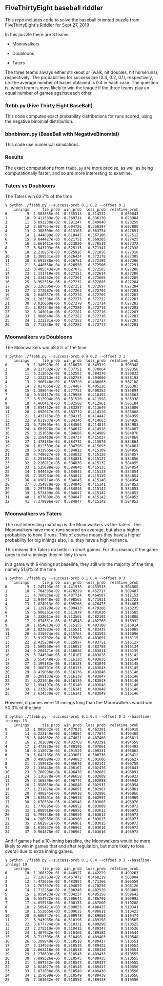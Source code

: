 
## FiveThirtyEight baseball riddler

This repo includes code to solve the baseball oriented puzzle from FiveThirtyEight's Riddler for [Sept 27, 2019](https://fivethirtyeight.com/features/which-baseball-team-will-win-the-riddler-fall-classic/)

In this puzzle there are 3 teams.

* Moonwalkers

* Doubloons

* Taters

The three teams always either strikeout or (walk, hit doubles, hit homeruns), respectively. The probabilities for success are (0.4, 0.2, 0.1), respectively, i.e. the average number of bases obtained is 0.4 in each case. The question is, which team is most likely to win the league if the three teams play an equal number of games against each other.

### ftebb.py (Five Thirty Eight BaseBall)

This code computes exact probability distributions for runs scored, using the negative binomial distribution.

### bbnbinom.py (BaseBall with NegativeBinomial)

This code use numerical simulations. 

### Results

The exact computations from `ftebb.py` are more precise, as well as being computationally faster, and so are more interesting to examine. 

### Taters vs Doubloons 

The Taters win 62.7% of the time

```
$ python ./ftebb.py --success-prob 0.1 0.2 --offset 0 1 
    innings      tie_prob  win_prob  loss_prob  relative_prob
0         9  1.503555e-01  0.535313   0.314332       0.630043
1        10  9.411589e-02  0.569714   0.336170       0.628904
2        11  5.891238e-02  0.591247   0.349840       0.628259
3        12  3.687654e-02  0.604726   0.358397       0.627880
4        13  2.308308e-02  0.613163   0.363754       0.627651
5        14  1.444899e-02  0.618445   0.367106       0.627512
6        15  9.044427e-03  0.621751   0.369205       0.627425
7        16  5.661411e-03  0.623820   0.370519       0.627372
8        17  3.543793e-03  0.625115   0.371341       0.627338
9        18  2.218257e-03  0.625926   0.371856       0.627318
10       19  1.388531e-03  0.626434   0.372178       0.627305
11       20  8.691588e-04  0.626751   0.372380       0.627296
12       21  5.440550e-04  0.626950   0.372506       0.627291
13       22  3.405543e-04  0.627075   0.372585       0.627288
14       23  2.131719e-04  0.627153   0.372634       0.627286
15       24  1.334362e-04  0.627201   0.372665       0.627285
16       25  8.352515e-05  0.627232   0.372685       0.627284
17       26  5.228305e-05  0.627251   0.372697       0.627284
18       27  3.272687e-05  0.627263   0.372704       0.627283
19       28  2.048557e-05  0.627270   0.372709       0.627283
20       29  1.282306e-05  0.627275   0.372712       0.627283
21       30  8.026669e-06  0.627278   0.372714       0.627283
22       31  5.024340e-06  0.627280   0.372715       0.627283
23       32  3.145014e-06  0.627281   0.372716       0.627283
24       33  1.968640e-06  0.627282   0.372716       0.627283
25       34  1.232281e-06  0.627282   0.372717       0.627283
26       35  7.713536e-07  0.627282   0.372717       0.627283
```

### Moonwalkers vs Doubloons 

The Moonwalkers win 58.5% of the time
```
$ python ./ftebb.py --success-prob 0.4 0.2 --offset 3 1 
    innings      tie_prob  win_prob  loss_prob  relative_prob
0         9  1.345929e-01  0.516078   0.349319       0.596348
1        10  9.217582e-02  0.537751   0.370064       0.592358
2        11  6.312652e-02  0.552593   0.384270       0.589833
3        12  4.323213e-02  0.562758   0.394000       0.588193
4        13  2.960748e-02  0.569720   0.400663       0.587108
5        14  2.027665e-02  0.574487   0.405226       0.586383
6        15  1.388644e-02  0.577752   0.408352       0.585894
7        16  9.510117e-03  0.579988   0.410492       0.585563
8        17  6.512994e-03  0.581520   0.411958       0.585338
9        18  4.460417e-03  0.582568   0.412961       0.585184
10       19  3.054712e-03  0.583287   0.413649       0.585080
11       20  2.092017e-03  0.583779   0.414120       0.585008
12       21  1.432715e-03  0.584115   0.414442       0.584959
13       22  9.811937e-04  0.584346   0.414663       0.584926
14       23  6.719695e-04  0.584504   0.414814       0.584903
15       24  4.601976e-04  0.584612   0.414918       0.584887
16       25  3.151659e-04  0.584686   0.414989       0.584876
17       26  2.158410e-04  0.584737   0.415037       0.584869
18       27  1.478185e-04  0.584772   0.415070       0.584864
19       28  1.012333e-04  0.584796   0.415093       0.584861
20       29  6.932955e-05  0.584812   0.415109       0.584858
21       30  4.748027e-05  0.584823   0.415120       0.584857
22       31  3.251682e-05  0.584831   0.415127       0.584856
23       32  2.226911e-05  0.584836   0.415132       0.584855
24       33  1.525098e-05  0.584840   0.415135       0.584854
25       34  1.044462e-05  0.584842   0.415138       0.584854
26       35  7.152984e-06  0.584844   0.415139       0.584854
27       36  4.898714e-06  0.584845   0.415140       0.584854
28       37  3.354879e-06  0.584846   0.415141       0.584853
29       38  2.297586e-06  0.584846   0.415142       0.584853
30       39  1.573499e-06  0.584847   0.415142       0.584853
31       40  1.077609e-06  0.584847   0.415142       0.584853
32       41  7.379996e-07  0.584847   0.415142       0.584853
```

### Moonwalkers vs Taters

The real interesting matchup is the Moonwalkers vs the Taters. The Moonwalkers have more runs scored on average, but also a higher probability to have 0 runs. This of course means they have a higher probability for big innings also, i.e. they have a high variance. 

This means the Taters do better in short games. For this reason, if the game goes to extra innings they're lilely to win. 

In a game with 9-innings at baseline, they still win the majority of the time, namely 51.6% of the time

```
$ python ./ftebb.py --success-prob 0.1 0.4 --offset 0 3
    innings      tie_prob  win_prob  loss_prob  relative_prob
0         9  1.245193e-01  0.441938   0.433533       0.504800
1        10  7.704385e-02  0.470229   0.452717       0.509487
2        11  4.766936e-02  0.487734   0.464587       0.512153
3        12  2.949448e-02  0.498565   0.471931       0.513722
4        13  1.824913e-02  0.505266   0.476475       0.514663
5        14  1.129129e-02  0.509413   0.479286       0.515235
6        15  6.986261e-03  0.511978   0.481026       0.515585
7        16  4.322611e-03  0.513565   0.482102       0.515800
8        17  2.674531e-03  0.514548   0.482768       0.515932
9        18  1.654813e-03  0.515155   0.483180       0.516014
10       19  1.023883e-03  0.515531   0.483435       0.516065
11       20  6.335074e-04  0.515764   0.483593       0.516096
12       21  3.919702e-04  0.515908   0.483691       0.516115
13       22  2.425238e-04  0.515997   0.483751       0.516127
14       23  1.500568e-04  0.516052   0.483788       0.516134
15       24  9.284471e-05  0.516086   0.483811       0.516139
16       25  5.744584e-05  0.516107   0.483826       0.516142
17       26  3.554348e-05  0.516120   0.483835       0.516144
18       27  2.199183e-05  0.516128   0.483840       0.516145
19       28  1.360701e-05  0.516133   0.483843       0.516145
20       29  8.419068e-06  0.516136   0.483846       0.516146
21       30  5.209133e-06  0.516138   0.483847       0.516146
22       31  3.223048e-06  0.516139   0.483848       0.516146
23       32  1.994197e-06  0.516140   0.483848       0.516146
24       33  1.233870e-06  0.516141   0.483848       0.516146
25       34  7.634330e-07  0.516141   0.483849       0.516146
```

However, if games were 13 innings long than the Moonwalkers would win 50.3% of the time

```
$ python ./ftebb.py --success-prob 0.1 0.4 --offset 0 3 --baseline-innings 13
    innings      tie_prob  win_prob  loss_prob  relative_prob
0        13  1.005632e-01  0.437035   0.462381       0.485910
1        14  6.222149e-02  0.459884   0.477874       0.490408
2        15  3.849832e-02  0.474021   0.487460       0.493011
3        16  2.382008e-02  0.482768   0.493391       0.494559
4        17  1.473820e-02  0.488180   0.497061       0.495493
5        18  9.118973e-03  0.491529   0.499331       0.496063
6        19  5.642185e-03  0.493601   0.500736       0.496412
7        20  3.490990e-03  0.494883   0.501606       0.496627
8        21  2.159982e-03  0.495676   0.502143       0.496759
9        22  1.336446e-03  0.496167   0.502476       0.496841
10       23  8.268996e-04  0.496470   0.502682       0.496891
11       24  5.116278e-04  0.496658   0.502809       0.496923
12       25  3.165596e-04  0.496774   0.502888       0.496942
13       26  1.958650e-04  0.496846   0.502937       0.496954
14       27  1.211876e-04  0.496891   0.502967       0.496961
15       28  7.498245e-05  0.496918   0.502986       0.496966
16       29  4.639391e-05  0.496935   0.502997       0.496969
17       30  2.870532e-05  0.496946   0.503005       0.496970
18       31  1.776085e-05  0.496952   0.503009       0.496972
19       32  1.098918e-05  0.496956   0.503012       0.496972
20       33  6.799336e-06  0.496959   0.503013       0.496973
21       34  4.206955e-06  0.496960   0.503015       0.496973
22       35  2.602971e-06  0.496961   0.503015       0.496973
23       36  1.610537e-06  0.496962   0.503016       0.496973
24       37  9.964878e-07  0.496962   0.503016       0.496973
```

And if games had a 10-inning baseline, the Moonwalkers would be more likely to win in games that end after regulation, but more likely to lose overall due to extra inning games.

```
$ python ./ftebb.py --success-prob 0.1 0.4 --offset 0 3 --baseline-innings 10
    innings      tie_prob  win_prob  loss_prob  relative_prob
0        10  1.168322e-01  0.440927   0.442229       0.499263
1        11  7.228763e-02  0.467472   0.460229       0.503904
2        12  4.472655e-02  0.483897   0.471366       0.506559
3        13  2.767367e-02  0.494059   0.478256       0.508126
4        14  1.712254e-02  0.500346   0.482520       0.509069
5        15  1.059423e-02  0.504237   0.485158       0.509642
6        16  6.554972e-03  0.506644   0.486790       0.509993
7        17  4.055760e-03  0.508133   0.487800       0.510208
8        18  2.509421e-03  0.509055   0.488425       0.510341
9        19  1.552655e-03  0.509625   0.488811       0.510423
10       20  9.606747e-04  0.509978   0.489050       0.510474
11       21  5.943985e-04  0.510196   0.489198       0.510505
12       22  3.677724e-04  0.510331   0.489290       0.510525
13       23  2.275519e-04  0.510415   0.489347       0.510536
14       24  1.407932e-04  0.510466   0.489382       0.510544
15       25  8.711305e-05  0.510498   0.489403       0.510548
16       26  5.389948e-05  0.510518   0.489417       0.510551
17       27  3.334924e-05  0.510530   0.489425       0.510553
18       28  2.063418e-05  0.510538   0.489430       0.510554
19       29  1.276699e-05  0.510543   0.489433       0.510555
20       30  7.899326e-06  0.510545   0.489435       0.510555
21       31  4.887552e-06  0.510547   0.489437       0.510555
22       32  3.024077e-06  0.510548   0.489437       0.510556
23       33  1.871088e-06  0.510549   0.489438       0.510556
24       34  1.157699e-06  0.510549   0.489438       0.510556
25       35  7.163032e-07  0.510550   0.489438       0.510556
```